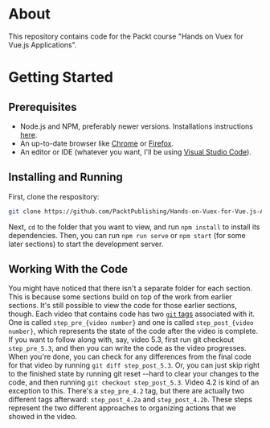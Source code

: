 # About

This repository contains code for the Packt course "Hands on Vuex for Vue.js Applications".

# Getting Started

## Prerequisites

- Node.js and NPM, preferably newer versions. Installations instructions [here](https://nodejs.org/en/download/).
- An up-to-date browser like [Chrome](https://www.google.com/chrome/) or [Firefox](https://www.mozilla.org/en-US/firefox/).
- An editor or IDE (whatever you want, I'll be using [Visual Studio Code](https://code.visualstudio.com/)).

## Installing and Running

First, clone the respository:

```bash
git clone https://github.com/PacktPublishing/Hands-on-Vuex-for-Vue.js-Applications.git
```

Next, `cd` to the folder that you want to view, and run `npm install` to install its dependencies. Then, you can run `npm run serve` or `npm start` (for some later sections) to start the development server.

## Working With the Code

You might have noticed that there isn't a separate folder for each section. This is because some sections build on top of the work from earlier sections. It's still possible to view the code for those earlier sections, though.
Each video that contains code has two [`git` tags](https://www.atlassian.com/git/tutorials/inspecting-a-repository/git-tag) associated with it. One is called `step_pre_{video number}` and one is called `step_post_{video number}`, which represents the state of the code after the video is complete.
If you want to follow along with, say, video 5.3, first run git checkout `step_pre_5.3`, and then you can write the code as the video progresses. When you're done, you can check for any differences from the final code for that video by running `git diff step_post_5.3`. Or, you can just skip right to the finished state by running git reset --hard to clear your changes to the code, and then running `git checkout step_post_5.3`.
Video 4.2 is kind of an exception to this. There's a `step_pre_4.2` tag, but there are actually two different tags afterward: `step_post_4.2a` and `step_post_4.2b`. These steps represent the two different approaches to organizing actions that we showed in the video.
